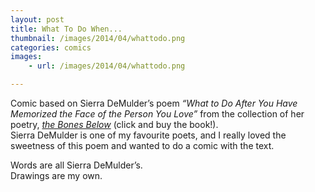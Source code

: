 ```yaml
---
layout: post
title: What To Do When...
thumbnail: /images/2014/04/whattodo.png
categories: comics
images:
    - url: /images/2014/04/whattodo.png

---
```


<p>Comic based on Sierra DeMulder’s poem <em>&#8220;What to Do After You Have Memorized the Face of the Person You Love&#8221;</em> from the collection of her poetry,<em> <a href="http://www.amazon.com/The-Bones-Below-Sierra-DeMulder/dp/0984251537">the Bones Below</a></em> (click and buy the book!).<br />
Sierra DeMulder is one of my favourite poets, and I really loved the sweetness of this poem and wanted to do a comic with the text.</p>
<p>Words are all Sierra DeMulder’s.<br />
Drawings are my own.</p>
